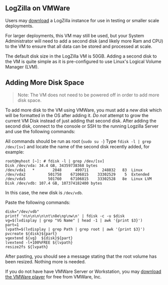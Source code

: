 <!-- @@@title:LogZilla VMWare Image@@@ -->

LogZilla on VMWare
---

Users may <a href="http://www.mediafire.com/file/qshaa7rldep9g2o/LZ5.ova">download</a> a LogZilla instance for use in testing or smaller scale deployments.

For larger deployments, this VM may still be used, but your System Administrator will need to add a second disk (and likely more Ram and CPU) to the VM to ensure that all data can be stored and processed at scale.

The default disk size in the LogZilla VM is 50GB. Adding a second disk to the VM is quite simple as it is pre-configured to use Linux's Logical Volume Manager (LVM).

Adding More Disk Space
---
>Note: The VM does not need to be powered off in order to add more disk space.

To add more disk to the VM using VMWare, you must add a *new disk* which will be formatted in the OS after adding it. *Do not* attempt to grow the current VM Disk instead of just adding that second disk. After adding the second disk, connect to the console or SSH to the running Logzilla Server and use the following commands:

All commands should be run as root (`sudo su -`)
Type `fdisk -l | grep /dev/[sv]` and locate the name of the second disk recently added, for example:

    root@myhost [~]: # fdisk -l | grep /dev/[sv]
    Disk /dev/vda: 34.4 GB, 34359738368 bytes
    /dev/vda1   *        2048      499711      248832   83  Linux
    /dev/vda2          501758    67106815    33302529    5  Extended
    /dev/vda5          501760    67106815    33302528   8e  Linux LVM
    Disk /dev/vdb: 107.4 GB, 107374182400 bytes
    
In this case, the new disk is `/dev/vdb`.

Paste the following commands:

    disk="/dev/vdb"
    printf 'n\n\n\n\n\nt\n8e\np\nw\n' | fdisk -c -u $disk
    vg=$(lvdisplay | grep "VG Name" | head -1 | awk '{print $3}')
    part=1
    lvpath=$(lvdisplay | grep Path | grep root | awk '{print $3}')
    pvcreate ${disk}${part}
    vgextend ${vg}  ${disk}${part}
    lvextend -l+100%FREE ${lvpath}
    resize2fs ${lvpath}

After pasting, you should see a message stating that the root volume has been resized. Nothing more is needed.

If you do not have have VMWare Server or Workstation, you may <a href="https://www.vmware.com/products/player">download the VMWare player</a> for free from VMWare, Inc.
